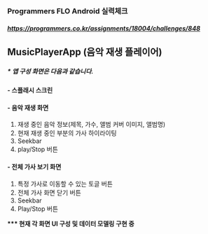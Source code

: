 # 
### Programmers FLO Android 실력체크
##### https://programmers.co.kr/assignments/18004/challenges/848
## MusicPlayerApp (음악 재생 플레이어)

##### * 앱 구성 화면은 다음과 같습니다.
#### - 스플래시 스크린
#### - 음악 재생 화면
1. 재생 중인 음악 정보(제목, 가수, 앨범 커버 이미지, 앨범명)
2. 현재 재생 중인 부분의 가사 하이라이팅
3. Seekbar
4. play/Stop 버튼
#### - 전체 가사 보기 화면
1. 특정 가사로 이동할 수 있는 토글 버튼
2. 전체 가사 화면 닫기 버튼
3. Seekbar
4. Play/Stop 버튼
          
<b>*** 현재 각 화면 UI 구성 및 데이터 모델링 구현 중</b>
